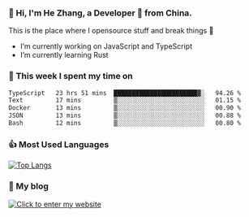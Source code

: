 ### 👋 Hi, I'm He Zhang, a Developer 🚀 from China.

This is the place where I opensource stuff and break things :rofl:

- I’m currently working on JavaScript and TypeScript
- I’m currently learning Rust

### 💪 This week I spent my time on 
<!--START_SECTION:waka-->

```txt
TypeScript   23 hrs 51 mins  ███████████████████████▓░   94.26 %
Text         17 mins         ▒░░░░░░░░░░░░░░░░░░░░░░░░   01.15 %
Docker       13 mins         ▒░░░░░░░░░░░░░░░░░░░░░░░░   00.90 %
JSON         13 mins         ▒░░░░░░░░░░░░░░░░░░░░░░░░   00.88 %
Bash         12 mins         ▒░░░░░░░░░░░░░░░░░░░░░░░░   00.80 %
```

<!--END_SECTION:waka-->

### 👍 Most Used Languages
[![Top Langs](https://github-readme-stats.vercel.app/api/top-langs/?username=zhanghecool&layout=compact)](https://zhanghe.cool)

### 🌈 My blog 
[![Click to enter my website](https://cdn.jsdelivr.net/gh/zhanghecool/assets/images/gif/zhanghecools.gif)](https://zhanghe.cool)
